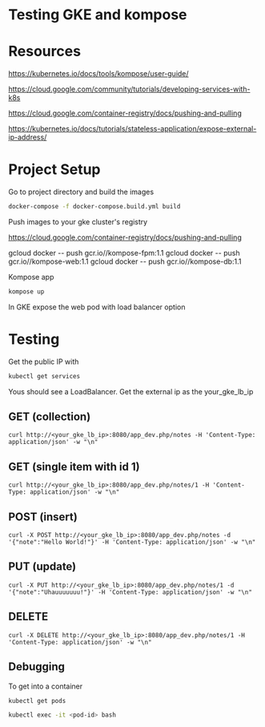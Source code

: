# Testing GKE and kompose

# Resources
https://kubernetes.io/docs/tools/kompose/user-guide/

https://cloud.google.com/community/tutorials/developing-services-with-k8s

https://cloud.google.com/container-registry/docs/pushing-and-pulling

https://kubernetes.io/docs/tutorials/stateless-application/expose-external-ip-address/



# Project Setup

Go to project directory and build the images

```bash
docker-compose -f docker-compose.build.yml build
```

Push images to your gke cluster's registry

https://cloud.google.com/container-registry/docs/pushing-and-pulling

gcloud docker -- push gcr.io/<your-project-id>/kompose-fpm:1.1
gcloud docker -- push gcr.io/<your-project-id>/kompose-web:1.1
gcloud docker -- push gcr.io/<your-project-id>/kompose-db:1.1

Kompose app

```bash
kompose up
```

In GKE expose the web pod with load balancer option

# Testing

Get the public IP with

```bash
kubectl get services
```

Yous should see a LoadBalancer. Get the external ip as the your_gke_lb_ip

## GET (collection)

`curl http://<your_gke_lb_ip>:8080/app_dev.php/notes -H 'Content-Type: application/json' -w "\n"`

## GET (single item with id 1)

`curl http://<your_gke_lb_ip>:8080/app_dev.php/notes/1 -H 'Content-Type: application/json' -w "\n"`

## POST (insert)

`curl -X POST http://<your_gke_lb_ip>:8080/app_dev.php/notes -d '{"note":"Hello World!"}' -H 'Content-Type: application/json' -w "\n"`

## PUT (update)

`curl -X PUT http://<your_gke_lb_ip>:8080/app_dev.php/notes/1 -d '{"note":"Uhauuuuuuu!"}' -H 'Content-Type: application/json' -w "\n"`

## DELETE

`curl -X DELETE http://<your_gke_lb_ip>:8080/app_dev.php/notes/1 -H 'Content-Type: application/json' -w "\n"`

## Debugging

To get into a container

```bash
kubectl get pods
```

```bash
kubectl exec -it <pod-id> bash
```